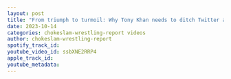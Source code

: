 ```yaml
---
layout: post
title: "From triumph to turmoil: Why Tony Khan needs to ditch Twitter after WWE's blow? Ep# 165"
date: 2023-10-14
categories: chokeslam-wrestling-report videos
author: chokeslam-wrestling-report
spotify_track_id: 
youtube_video_id: ssbXNE2RRP4
apple_track_id: 
youtube_metadata: 
---
```


